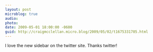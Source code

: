 ```yaml
---
layout: post
microblog: true
audio: 
photo: 
date: 2009-05-01 18:00:00 -0600
guid: http://craigmcclellan.micro.blog/2009/05/02/t1675331705.html
---
```

I love the new sidebar on the twitter site.  Thanks twitter!

